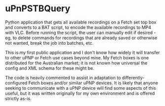 # uPnPSTBQuery
Python application that gets all available recordings on a Fetch set top box and converts to a BAT script, to encode the available recordings to MP4 with VLC. Before running the script, the user can manually edit if desired - eg, to delete commands for recordings that are already saved or otherwise not wanted, break the job into batches, etc.

This is my first public application and I don't know how widely it will transfer to other uPNP or Fetch use cases beyond mine. My Fetch boxes is one distributed for the Australian market; it is not known how universal the config and XML schema for these might be.

The code is heavily commented to assist in adaptation to differently-configured Fetch boxes and/or similar uPNP devices. It is likely that anyone seeking to communicate with a uPNP device will find some aspects of this useful, but it was written originally for my own environment and is offered strictly as-is.
